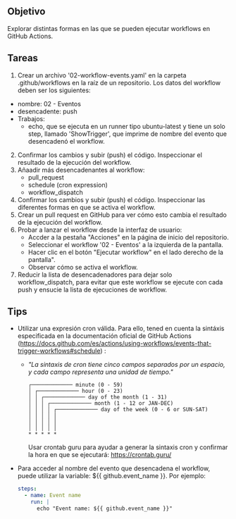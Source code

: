 ## Objetivo
Explorar distintas formas en las que se pueden ejecutar workflows en GitHub Actions.

## Tareas
1. Crear un archivo '02-workflow-events.yaml' en la carpeta .github/workflows en la raíz de un repositorio. Los datos del workflow deben ser los siguientes:

 - nombre: 02 - Eventos
 - desencadente: push
 - Trabajos:
   - echo, que se ejecuta en un runner tipo ubuntu-latest y tiene un solo step, llamado 'ShowTrigger', que imprime de nombre del evento que desencadenó el workflow.


2. Confirmar los cambios y subir (push) el código. Inspeccionar el resultado de la ejecución del workflow.
3. Añaadir más desencadenantes al workflow:
   - pull_request
   - schedule (cron expression)
   - workflow_dispatch
4. Confirmar los cambios y subir (push) el código. Inspeccionar las diferentes formas en que se activa el workflow.
5. Crear un pull request en GitHub para ver cómo esto cambia el resultado de la ejecución del workflow.
6. Probar a lanzar el workflow desde la interfaz de usuario:
    - Accder a la pestaña "Acciones" en la página de inicio del repositorio.
    - Seleccionar el workflow  '02 - Eventos' a la izquierda de la pantalla.
    - Hacer clic en el botón "Ejecutar workflow" en el lado derecho de la pantalla".
    - Observar cómo se activa el workflow.
8. Reducir la lista de desencadenadores para dejar solo workflow_dispatch, para evitar que este workflow se ejecute con cada push y ensucie la lista de ejecuciones de workflow.


## Tips
- Utilizar una expresión cron válida. Para ello, tened en cuenta la sintáxis especificada en la documentación oficial de GitHub Actions (https://docs.github.com/es/actions/using-workflows/events-that-trigger-workflows#schedule) :
  - *"La sintaxis de cron tiene cinco campos separados por un espacio, y cada campo representa una unidad de tiempo."*
    ```
    ┌───────────── minute (0 - 59)
    │ ┌───────────── hour (0 - 23)
    │ │ ┌───────────── day of the month (1 - 31)
    │ │ │ ┌───────────── month (1 - 12 or JAN-DEC)
    │ │ │ │ ┌───────────── day of the week (0 - 6 or SUN-SAT)
    │ │ │ │ │
    │ │ │ │ │
    │ │ │ │ │
    * * * * *
    ```
    Usar crontab guru para ayudar a generar la sintaxis cron y confirmar la hora en que se ejecutará: https://crontab.guru/


- Para acceder al nombre del evento que desencadena el workflow, puede utilizar la variable: ${{ github.event_name }}. Por ejemplo:
    ```yaml
    steps:
      - name: Event name
        run: |
          echo "Event name: ${{ github.event_name }}"
    ```
